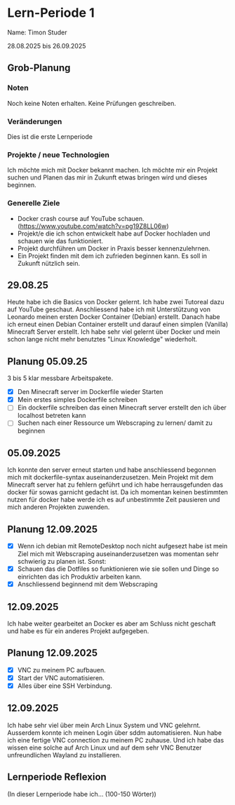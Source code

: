 # Lern-Periode 1
Name: Timon Studer

28.08.2025 bis 26.09.2025

## Grob-Planung
### Noten
Noch keine Noten erhalten. Keine Prüfungen geschreiben.

### Veränderungen
Dies ist die erste Lernperiode

### Projekte / neue Technologien
Ich möchte mich mit Docker bekannt machen. Ich möchte mir ein Projekt suchen und Planen das mir in Zukunft etwas bringen wird und dieses beginnen. 

### Generelle Ziele
- Docker crash course auf YouTube schauen. (https://www.youtube.com/watch?v=pg19Z8LL06w)
- Projekt/e die ich schon entwickelt habe auf Docker hochladen und schauen wie das funktioniert. 
- Projekt durchführen um Docker in Praxis besser kennenzulehrnen.
- Ein Projekt finden mit dem ich zufrieden beginnen kann. Es soll in Zukunft nützlich sein. 

## 29.08.25

Heute habe ich die Basics von Docker gelernt. Ich habe zwei Tutoreal dazu auf YouTube geschaut. Anschliessend habe ich mit Unterstützung von Leonardo meinen ersten Docker Container (Debian) erstellt. Danach habe ich erneut einen Debian Container erstellt und darauf einen simplen (Vanilla) Minecraft Server erstellt. 
Ich habe sehr viel gelernt über Docker und mein schon lange nicht mehr benutztes "Linux Knowledge" wiederholt. 

## Planung 05.09.25
3 bis 5 klar messbare Arbeitspakete.

- [X] Den Minecraft server im Dockerfile wieder Starten
- [X] Mein erstes simples Dockerfile schreiben
- [ ] Ein dockerfile schreiben das einen Minecraft server erstellt den ich über localhost betreten kann 
- [ ] Suchen nach einer Ressource um Webscraping zu lernen/ damit zu beginnen

## 05.09.2025

Ich konnte den server erneut starten und habe anschliessend begonnen mich mit dockerfile-syntax auseinanderzusetzen. Mein Projekt mit dem Minecraft server hat zu fehlern geführt und ich habe herrausgefunden das docker für sowas garnicht gedacht ist. Da ich momentan keinen bestimmten nutzen für docker habe werde ich es auf unbestimmte Zeit pausieren und mich anderen Projekten zuwenden. 

## Planung 12.09.2025

- [X] Wenn ich debian mit RemoteDesktop noch nicht aufgesezt habe ist mein Ziel mich mit Webscraping auseinanderzusetzen was momentan sehr schwierig zu planen ist. 
Sonst:
- [X] Schauen das die Dotfiles so funktionieren wie sie sollen und Dinge so einrichten das ich Produktiv arbeiten kann. 
- [X] Anschliessend beginnend mit dem Webscraping 

## 12.09.2025

Ich habe weiter gearbeitet an Docker es aber am Schluss nicht geschaft und habe es für ein anderes Projekt aufgegeben. 

## Planung 12.09.2025

- [X] VNC zu meinem PC aufbauen. 
- [X] Start der VNC automatisieren. 
- [X] Alles über eine SSH Verbindung.

## 12.09.2025

Ich habe sehr viel über mein Arch Linux System und VNC gelehrnt. Ausserdem konnte ich meinen Login über sddm automatisieren. Nun habe ich eine fertige VNC connection zu meinem PC zuhause. Und ich habe das wissen eine solche auf Arch Linux und auf dem sehr VNC Benutzer unfreundlichen Wayland zu installieren. 


## Lernperiode Reflexion
(In dieser Lernperiode habe ich... (100-150 Wörter))

